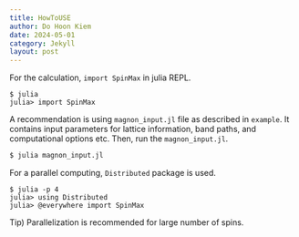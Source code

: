 ```yaml
---
title: HowToUSE
author: Do Hoon Kiem
date: 2024-05-01
category: Jekyll
layout: post
---
```


For the calculation, `import SpinMax` in julia REPL.
```
$ julia
julia> import SpinMax
```

A recommendation is using `magnon_input.jl` file as described in `example`. It contains input parameters for lattice information, band paths, and computational options etc.
Then, run the `magnon_input.jl`.
```bash
$ julia magnon_input.jl
```

For a parallel computing, `Distributed` package is used. 
```
$ julia -p 4
julia> using Distributed
julia> @everywhere import SpinMax
```
Tip) Parallelization is recommended for large number of spins.


